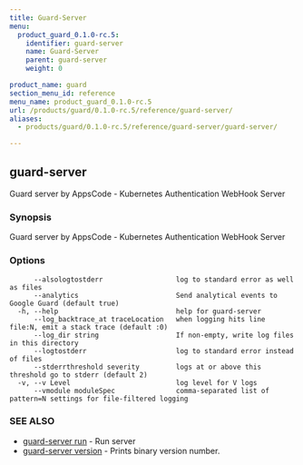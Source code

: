 ```yaml
---
title: Guard-Server
menu:
  product_guard_0.1.0-rc.5:
    identifier: guard-server
    name: Guard-Server
    parent: guard-server
    weight: 0

product_name: guard
section_menu_id: reference
menu_name: product_guard_0.1.0-rc.5
url: /products/guard/0.1.0-rc.5/reference/guard-server/
aliases:
  - products/guard/0.1.0-rc.5/reference/guard-server/guard-server/

---
```

## guard-server

Guard server by AppsCode - Kubernetes Authentication WebHook Server

### Synopsis

Guard server by AppsCode - Kubernetes Authentication WebHook Server

### Options

```
      --alsologtostderr                  log to standard error as well as files
      --analytics                        Send analytical events to Google Guard (default true)
  -h, --help                             help for guard-server
      --log_backtrace_at traceLocation   when logging hits line file:N, emit a stack trace (default :0)
      --log_dir string                   If non-empty, write log files in this directory
      --logtostderr                      log to standard error instead of files
      --stderrthreshold severity         logs at or above this threshold go to stderr (default 2)
  -v, --v Level                          log level for V logs
      --vmodule moduleSpec               comma-separated list of pattern=N settings for file-filtered logging
```

### SEE ALSO

* [guard-server run](/docs/reference/guard-server/guard-server_run.md)	 - Run server
* [guard-server version](/docs/reference/guard-server/guard-server_version.md)	 - Prints binary version number.

